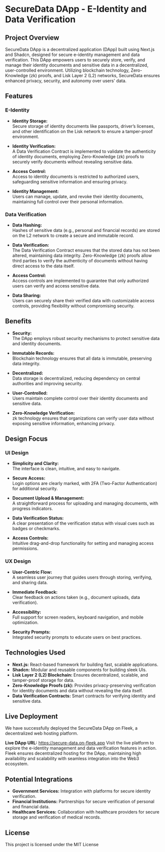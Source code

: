 # SecureData DApp - E-Identity and Data Verification

## Project Overview

SecureData DApp is a decentralized application (DApp) built using Next.js and Shadcn, designed for secure e-identity management and data verification. This DApp empowers users to securely store, verify, and manage their identity documents and sensitive data in a decentralized, user-controlled environment. Utilizing blockchain technology, Zero-Knowledge (zk) proofs, and Lisk Layer 2 (L2) networks, SecureData ensures enhanced privacy, security, and autonomy over users' data.

## Features

### E-Identity 

- **Identity Storage:**  
  Secure storage of identity documents like passports, driver’s licenses, and other identification on the Lisk network to ensure a tamper-proof environment.
  
- **Identity Verification:**  
  A Data Verification Contract is implemented to validate the authenticity of identity documents, employing Zero-Knowledge (zk) proofs to securely verify documents without revealing sensitive data.
  
- **Access Control:**  
  Access to identity documents is restricted to authorized users, safeguarding sensitive information and ensuring privacy.
  
- **Identity Management:**  
  Users can manage, update, and revoke their identity documents, maintaining full control over their personal information.

### Data Verification

- **Data Hashing:**  
  Hashes of sensitive data (e.g., personal and financial records) are stored on the L2 network to create a secure and immutable record.
  
- **Data Verification:**  
  The Data Verification Contract ensures that the stored data has not been altered, maintaining data integrity. Zero-Knowledge (zk) proofs allow third parties to verify the authenticity of documents without having direct access to the data itself.
  
- **Access Control:**  
  Access controls are implemented to guarantee that only authorized users can verify and access sensitive data.
  
- **Data Sharing:**  
  Users can securely share their verified data with customizable access controls, providing flexibility without compromising security.

## Benefits

- **Security:**  
  The DApp employs robust security mechanisms to protect sensitive data and identity documents.
  
- **Immutable Records:**  
  Blockchain technology ensures that all data is immutable, preserving data integrity.
  
- **Decentralized:**  
  Data storage is decentralized, reducing dependency on central authorities and improving security.
  
- **User-Controlled:**  
  Users maintain complete control over their identity documents and sensitive data.

- **Zero-Knowledge Verification:**  
  zk technology ensures that organizations can verify user data without exposing sensitive information, enhancing privacy.

## Design Focus

### UI Design

- **Simplicity and Clarity:**  
  The interface is clean, intuitive, and easy to navigate.
  
- **Secure Access:**  
  Login options are clearly marked, with 2FA (Two-Factor Authentication) for additional security.
  
- **Document Upload & Management:**  
  A straightforward process for uploading and managing documents, with progress indicators.
  
- **Data Verification Status:**  
  A clear presentation of the verification status with visual cues such as badges or checkmarks.
  
- **Access Controls:**  
  Intuitive drag-and-drop functionality for setting and managing access permissions.

### UX Design

- **User-Centric Flow:**  
  A seamless user journey that guides users through storing, verifying, and sharing data.
  
- **Immediate Feedback:**  
  Clear feedback on actions taken (e.g., document uploads, data verification).
  
- **Accessibility:**  
  Full support for screen readers, keyboard navigation, and mobile optimization.
  
- **Security Prompts:**  
  Integrated security prompts to educate users on best practices.

## Technologies Used

- **Next.js:** React-based framework for building fast, scalable applications.
- **Shadcn:** Modular and reusable components for building sleek UIs.
- **Lisk Layer 2 (L2) Blockchain:** Ensures decentralized, scalable, and tamper-proof storage for data.
- **Zero-Knowledge Proofs (zk):** Provides privacy-preserving verification for identity documents and data without revealing the data itself.
- **Data Verification Contracts:** Smart contracts for verifying identity and sensitive data.

## Live Deployment
We have successfully deployed the SecureData DApp on Fleek, a decentralized web hosting platform.

**Live DApp URL:** <https://secure-data.on-fleek.app>
Visit the live platform to explore the e-identity management and data verification features in action. Fleek ensures decentralized hosting for the DApp, maintaining high availability and scalability with seamless integration into the Web3 ecosystem.

## Potential Integrations

- **Government Services:** Integration with platforms for secure identity verification.
- **Financial Institutions:** Partnerships for secure verification of personal and financial data.
- **Healthcare Services:** Collaboration with healthcare providers for secure storage and verification of medical records.


## License

This project is licensed under the MIT License
